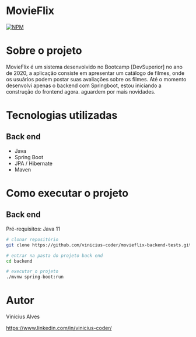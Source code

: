 # MovieFlix

[![NPM](https://img.shields.io/npm/l/react)](https://github.com/vinicius-coder/movieflix-backend-tests/blob/main/LICENSE)

# Sobre o projeto

MovieFlix é um sistema desenvolvido no Bootcamp [DevSuperior] no ano de 2020, a aplicação consiste em apresentar um catálogo de filmes, onde os usuários podem postar suas avaliações sobre os filmes. Até o momento desenvolvi apenas o backend com Springboot, estou iniciando a construção do frontend agora. aguardem por mais novidades.

# Tecnologias utilizadas
## Back end
- Java
- Spring Boot
- JPA / Hibernate
- Maven

# Como executar o projeto

## Back end
Pré-requisitos: Java 11

```bash
# clonar repositório
git clone https://github.com/vinicius-coder/movieflix-backend-tests.git

# entrar na pasta do projeto back end
cd backend

# executar o projeto
./mvnw spring-boot:run
```

# Autor

Vinícius Alves

https://www.linkedin.com/in/vinicius-coder/
